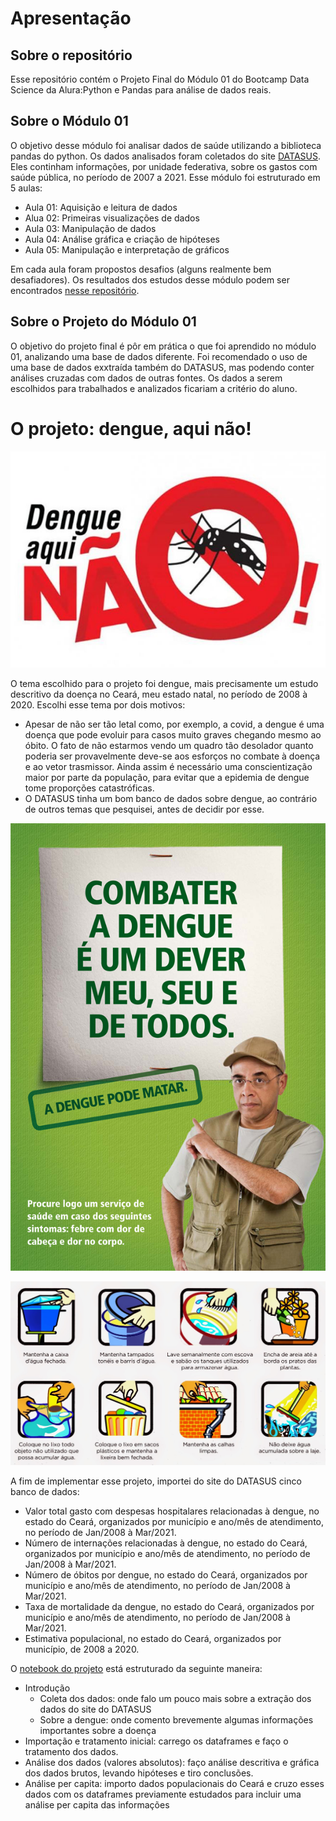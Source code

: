 
# Apresentação
## Sobre o repositório
Esse repositório contém o Projeto Final do Módulo 01 do Bootcamp Data Science da Alura:Python e Pandas para análise de dados reais.

## Sobre o Módulo 01
O objetivo desse módulo foi analisar dados de saúde utilizando a biblioteca pandas do python. Os dados analisados foram coletados do site [DATASUS](http://www2.datasus.gov.br/DATASUS/index.php?area=0202&id=11633&VObj=http://tabnet.datasus.gov.br/cgi/deftohtm.exe?sih/cnv/qi). Eles continham informações, por unidade federativa, sobre os gastos com saúde pública, no período de 2007 a 2021. Esse módulo foi estruturado em 5 aulas:

- Aula 01: Aquisição e leitura de dados
- Alua 02: Primeiras visualizações de dados
- Aula 03: Manipulação de dados
- Aula 04: Análise gráfica e criação de hipóteses
- Aula 05: Manipulação e interpretação de gráficos

Em cada aula foram propostos desafios (alguns realmente bem desafiadores). Os resultados dos estudos desse módulo podem ser encontrados [nesse repositório](https://github.com/renanmath/Alura_Bootcamp_Data_Science/tree/main/Modulo01). 

## Sobre o Projeto do Módulo 01

O objetivo do projeto final é pôr em prática o que foi aprendido no módulo 01, analizando uma base de dados diferente. Foi recomendado o uso de uma base de dados exxtraída também do DATASUS, mas podendo conter análises cruzadas com dados de outras fontes. Os dados a serem escolhidos para trabalhados e analizados ficariam a critério do aluno. 

# O projeto: dengue, aqui não!
![aqui não](https://github.com/renanmath/Bootcamp_Projeto_Modulo01/blob/main/a1da7c570f8c41ed8ed66fd1f9d2f4c3.jpeg)

O tema escolhido para o projeto foi dengue, mais precisamente um estudo descritivo da doença no Ceará, meu estado natal, no período de 2008 à 2020. Escolhi esse tema por dois motivos:
- Apesar de não ser tão letal como, por exemplo, a covid, a dengue é uma doença que pode evoluir para casos muito graves chegando mesmo ao óbito. O fato de não estarmos vendo um quadro tão desolador quanto poderia ser provavelmente deve-se aos esforços no combate à doença e ao vetor trasmissor. Ainda assim é necessário uma conscientização maior por parte da população, para evitar que a epidemia de dengue tome proporções catastróficas. 
- O DATASUS tinha um bom banco de dados sobre dengue, ao contrário de outros temas que pesquisei, antes de decidir por esse. 

![Combate a dengue](https://github.com/renanmath/Bootcamp_Projeto_Modulo01/blob/main/combate_dengue.jpg)

![evitar a dengue](https://github.com/renanmath/Bootcamp_Projeto_Modulo01/blob/main/dengue-cuidados.jpg)

A fim de implementar esse projeto, importei do site do DATASUS cinco banco de dados:
- Valor total gasto com despesas hospitalares relacionadas à dengue, no estado do Ceará, organizados por município e ano/mês de atendimento, no período de Jan/2008 à Mar/2021.
- Número de internações relacionadas à dengue, no estado do Ceará, organizados por município e ano/mês de atendimento, no período de Jan/2008 à Mar/2021.
- Número de óbitos por dengue, no estado do Ceará, organizados por município e ano/mês de atendimento, no período de Jan/2008 à Mar/2021.
- Taxa de mortalidade da dengue, no estado do Ceará, organizados por município e ano/mês de atendimento, no período de Jan/2008 à Mar/2021.
- Estimativa populacional, no estado do Ceará, organizados por município, de 2008 a 2020.

O [notebook do projeto](https://github.com/renanmath/Bootcamp_Projeto_Modulo01/blob/main/Projeto_Bootcamp(Modulo01).ipynb) está estruturado da seguinte maneira:
- Introdução
  - Coleta dos dados: onde falo um pouco mais sobre a extração dos dados do site do DATASUS
  - Sobre a dengue: onde comento brevemente algumas informações importantes sobre a doença
- Importação e tratamento inicial: carrego os dataframes e faço o tratamento dos dados.
- Análise dos dados (valores absolutos): faço análise descritiva e gráfica dos dados brutos, levando hipóteses e tiro conclusões.
- Análise per capita: importo dados populacionais do Ceará e cruzo esses dados com os dataframes previamente estudados para incluir uma análise per capita das informações
